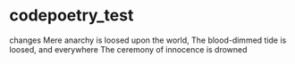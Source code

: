 # codepoetry_test
changes
Mere anarchy is loosed upon the world,
The blood-dimmed tide is loosed, and everywhere
The ceremony of innocence is drowned
